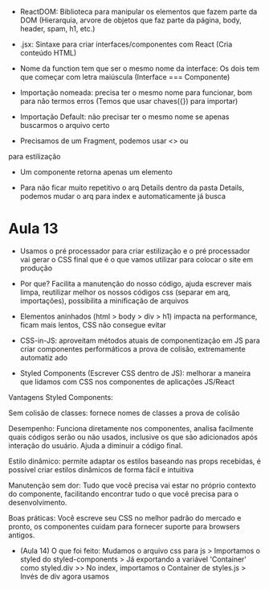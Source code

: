 - ReactDOM: Biblioteca para manipular os elementos que fazem parte da DOM (Hierarquia, arvore de objetos que faz parte da página, body, header, spam, h1, etc.)

- .jsx: Sintaxe para criar interfaces/componentes com React (Cria conteúdo HTML)

- Nome da function tem que ser o mesmo nome da interface: Os dois tem que começar com letra maiúscula (Interface === Componente)

- Importação nomeada: precisa ter o mesmo nome para funcionar, bom para não termos erros (Temos que usar chaves({}) para importar)
- Importação Default: não precisar ter o mesmo nome se apenas buscarmos o arquivo certo

- Precisamos de um Fragment, podemos usar <> ou
<div> para estilização

- Um componente retorna apenas um elemento

- Para não ficar muito repetitivo o arq Details dentro da pasta Details, podemos mudar o arq para index e automaticamente já busca

# Aula 13

- Usamos o pré processador para criar estilização e o pré processador vai gerar o CSS final que é o que vamos utilizar para colocar o site em produção

- Por que? Facilita a manutenção do nosso código, ajuda escrever mais limpa, reutilizar melhor os nossos códigos css (separar em arq, importações), possibilita a minificação de arquivos

- Elementos aninhados (html > body > div > h1) impacta na performance, ficam mais lentos, CSS não consegue evitar

- CSS-in-JS: aproveitam métodos atuais de componentização em JS para criar componentes performáticos a prova de colisão, extremamente automatiz ado

- Styled Components (Escrever CSS dentro de JS): melhorar a maneira que lidamos com CSS nos componentes de aplicações JS/React

Vantagens Styled Components:

Sem colisão de classes: fornece nomes de classes a prova de colisão

Desempenho: Funciona diretamente nos componentes, analisa facilmente quais códigos serão ou não usados, inclusive os que são adicionados após interação do usuário. Ajuda a diminuir a código final.

Estilo dinâmico: permite adaptar os estilos baseando nas props recebidas, é possível criar estilos dinâmicos de forma fácil e intuitiva

Manutenção sem dor: Tudo que você precisa vai estar no próprio contexto do componente, facilitando encontrar tudo o que você precisa para o desenvolvimento.

Boas práticas: Você escreve seu CSS no melhor padrão do mercado e pronto, os componentes cuidam para fornecer suporte para browsers antigos.

- (Aula 14) O que foi feito: Mudamos o arquivo css para js > Importamos o styled do styled-components > Já exportando a variável 'Container' como styled.div >> No index, importamos o Container de styles.js > Invés de div agora usamos <Container>
